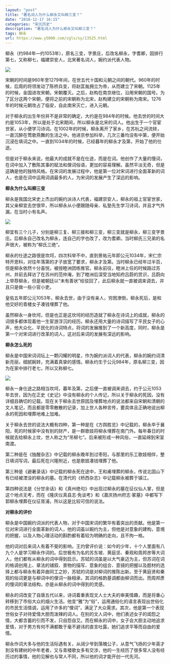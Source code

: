 ```yaml
---
layout: "post"
title: "著名词人为什么柳永又叫柳三变？"
date: "2018-12-17 16:15"
categories: "宋元历史"
description: "著名词人为什么柳永又叫柳三变？"
tags: 柳永
url: https://www.y5000.com/zgls/sy/13525.html
---
```






柳永（约984年—约1053年），原名三变，字景庄，后改名柳永，字耆卿，因排行第七，又称柳七，福建崇安人，北宋著名词人，婉约派代表人物。

![](https://img.y5000.com/uploads/allimg/170215/8-1F21510163Yc.jpg)

宋朝的时间是960年至1279年间，在世五代十国和元朝之间的朝代。960年的时候，后周的将领发动了陈桥兵变，将赵匡胤拥立为帝，从而建立了宋朝。1125年的时候，金国进攻宋朝，宋朝覆灭。之后，赵构在南京继位，沿用宋朝的国号。为了区分这两个宋朝，便将之前的宋朝称为北宋，赵构建立的宋朝称为南宋。1276年的时候元朝攻占了临安，自此南宋灭亡，进入元朝。

对于柳永的出生年份并不是非常的确定，大约是在984年的时候。他去世的时间大约是1053年，所以是处于北宋期间，所以柳永是北宋的词人。他出生于一个官宦世家，从小便学习诗词。在1002年的时候，柳永离开了家乡，在苏杭之间流转，一直沉醉在莺歌燕舞的生活之中。他进京参加科举，几次三番均没有中第，便开始沉浸在填词之中。一直到1034年的时候，已经暮年的柳永才及第，开始了他的仕途。

但是对于柳永来说，他最大的成就不是在仕途，而是在词。他创作了大量的慢词，在词中加入了敷陈其事的赋法和俚词俗语，更加的容易理解。虽然平淡无奇，但是这确是他的独特风格。在宋词的发展过程中，他是第一位对宋词进行全面革新的词人，也是在词中运用词调最多的人，为宋词的发展产生了深远的影响。

**柳永为什么叫柳三变**

柳永是我国北宋史上杰出的婉约派诗人代表，福建崇安人，柳永的祖上官宦世家，其父亲柳宜去世很早，所以柳永从小便跟随母亲、私塾先生学习诗词，并且才气外漏，在当时小有名声。

![](https://img.y5000.com/uploads/allimg/170215/8-1F21510164T49.jpg)

柳宜有三个儿子，分别是柳三复、柳三接和柳三变，柳三变就是柳永，柳三变字景庄。后柳永自己改名为柳永，连自己的字也改了，改为耆卿。当时柳氏三兄弟的名声很大，被称为“柳氏三绝”。

柳永的仕途之路很是坎坷，四次科举不中，直到景祐元年即公元1034年，宋仁宗特开恩科，对往年落第的才子放宽了要求，柳永才及第。当时柳永已经年过半百，但是柳永依然十分喜悦，被授睦洲团练推官。柳永前往，睦洲上任的时候路过苏州，并前去拜访了在苏州的范仲淹，到了睦洲后深受当地知府吕蔚的赏识，吕蔚向上举荐柳永，但是被朝廷以“未有善状”给驳回了，此后柳永就一直被调来调去，并且只是做一些小官小吏。

皇佑五年即公元1053年，柳永去世，由于没有亲人，穷困潦倒，柳永死后，是和他交好的青楼女子凑钱埋葬了他。

虽然柳永一身坎坷，但是也正是这坎坷的经历造就了柳永在诗词上的成就，柳永的词很多都体现着他一生宦游浮沉的经历。柳永还用大量的诗词描写了平民女子的心声，他大众化、平民化的诗词特点，将词的发展推到了一个新高度，同时，柳永是第一个对宋词进行改革的词人，这对后来词的发展有深远的影响。

**柳永怎么死的**

柳永是中国宋词词坛上一颗闪耀的明星，作为婉约派词人的代表，柳永的婉约词清新亮丽，细腻婉转，充满着真挚的感情。柳永约生于公元984年，原名柳三变，因为在家中排行老七，所以又称柳七。

![](https://img.y5000.com/uploads/allimg/170215/8-1F215101AY07.jpg)

柳永一身仕途之路相当坎坷，暮年及第，之后便一直被调来调去，约于公元1053年去世，因为在正史《史记》中没有柳永的个人传记，所以关于柳永的死因，没有详细且确切的记载。现在关于柳永去世原因及埋葬地点的说法都来自宋朝和清朝的文人笔记，而且都是零零散散的记录，加上世人各种言传，要具体且正确地说出柳永的死因和埋葬地难上加难。

关于柳永去世的说法大概有四种，第一种是在《方舆胜览》中记载的，柳永卒于襄阳，死的时候家中没有别的财产，是一群歌妓将柳永埋葬在南门外。每年春日的时候就去给柳永上坟，世人称之为“吊柳七”。后来被形成一种风俗，一直延绵到宋室南渡。

第二种是在《独醒杂志》中记载的柳永晚年到过枣阳，与那里的乐工歌妓相伴，整日填词写词，最后死在兴隆附近，也是歌妓凑钱埋葬了他。

第三种是《避暑录话》中记载的柳永死在途中，王和甫埋葬的柳永，传说北固山下有已经被湮没的柳永的墓。在清代的《桥西杂志》中记载柳永被葬于镇江。

第四种说法是《分甘余话》和《真州绝句》中出现过柳永的墓在征仪仙人掌，但是这个地点无考，而在《隆庆仪真县志·免谈考》和《嘉庆扬州府志·冢墓》中都写下郭柳永埋葬在仪征胥浦，所以这是比较可信的说法。

**对柳永的评价**

柳永是中国婉约词派的代表人物，对于中国宋词的繁华有着突出的贡献。他是第一位对宋词进行全面革新的词人，他的词虽以婉约为主，但他是对意象的建构，意境的把握，以及人物心理活动的斟酌都有着较为明确的走向，且不拘一格。

他的词对后来词人有着不斐的影响，王灼曾评价说：如今的少年，十个人里面有八九个人是学习柳永作词的。后世极有为名的苏东坡、黄庭坚、秦观和周邦彦等大词人，他们都有从柳永的词中得到启示。苏轼的词虽是以大气豪迈为主，但苏词在词的格调创用上、章法的铺叙、景物的描写、意象的组合、意镜的把握以及题材的选择上都与柳永有着异曲同工之妙，苏轼的词是对柳词的推陈出新。至于黄庭贤和秦观的俗词更是与柳词中的俚词一脉相承，其词的格韵基调都由柳词而出。而周邦彥的慢词的章法结构，亦是从柳永的词中得到的灵感。

柳永的词改变了自唐五代以来，诗词着重表现文人士大夫的审美情趣，而是将重心转移到了市俗大众的烟火生活。他变“雅”为“俗”，运用通俗化的语言表现出世俗化的市民生活情调，运用了许多的“俚词”，满足了大众需求。其次，他是第一个表现世俗女子对待爱情大胆而泼辣的词人。在别的文人词中，他们表述女子的闺怨之情，大都含蓄的引而不发，只自怨自艾。而在柳永的词中，女子会大胆主动地追求爱情，对于男方有何不满都敢于毫不避讳的直言吐露，她们追求平等而自由的爱情。

柳永作词大多与他的生活际遇有关，从阔少爷到落魄公子，从意气飞扬的少年英才到没有建树的中年老者，又与青楼歌女多有交涉，他的一生经历了很多常人没有经历过的事情，他的见解也与常人不同，所以他的词才能开创一代先河。
